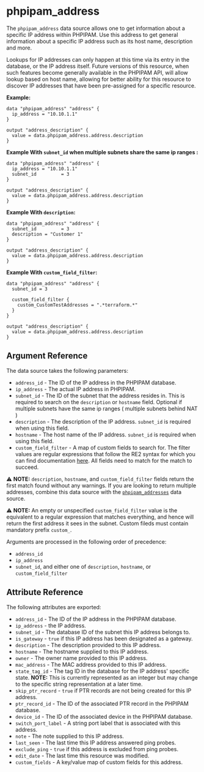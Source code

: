 # phpipam_address

The `phpipam_address` data source allows one to get information about a specific
IP address within PHPIPAM. Use this address to get general information about a
specific IP address such as its host name, description and more.

Lookups for IP addresses can only happen at this time via its entry in the
database, or the IP address itself. Future versions of this resource, when such
features become generally available in the PHPIPAM API, will allow lookup based
on host name, allowing for better ability for this resource to discover IP
addresses that have been pre-assigned for a specific resource.

**Example:**

```hcl
data "phpipam_address" "address" {
  ip_address = "10.10.1.1"
}

output "address_description" {
  value = data.phpipam_address.address.description
}
```

**Example With `subnet_id` when multiple subnets share the same ip ranges :**

```hcl
data "phpipam_address" "address" {
  ip_address = "10.10.1.1"
  subnet_id         = 3
}

output "address_description" {
  value = data.phpipam_address.address.description
}
```

**Example With `description`:**

```hcl
data "phpipam_address" "address" {
  subnet_id         = 3
  description = "Customer 1"
}

output "address_description" {
  value = data.phpipam_address.address.description
}
```

**Example With `custom_field_filter`:**

```hcl
data "phpipam_address" "address" {
  subnet_id = 3

  custom_field_filter {
    custom_CustomTestAddresses = ".*terraform.*"
  }
}

output "address_description" {
  value = data.phpipam_address.address.description
}
```

## Argument Reference

The data source takes the following parameters:

- `address_id` - The ID of the IP address in the PHPIPAM database.
- `ip_address` - The actual IP address in PHPIPAM.
- `subnet_id` - The ID of the subnet that the address resides in. This is
  required to search on the `description` or `hostname` field. Optional if
  multiple subnets have the same ip ranges ( multiple subnets behind NAT )
- `description` - The description of the IP address. `subnet_id` is required
  when using this field.
- `hostname` - The host name of the IP address. `subnet_id` is required when
  using this field.
- `custom_field_filter` - A map of custom fields to search for. The filter
  values are regular expressions that follow the RE2 syntax for which you can
  find documentation [here](https://github.com/google/re2/wiki/Syntax). All
  fields need to match for the match to succeed.

⚠️ **NOTE:** `description`, `hostname`, and `custom_field_filter` fields return
the first match found without any warnings. If you are looking to return
multiple addresses, combine this data source with the
[`phpipam_addresses`](./addresses.md) data source.

⚠️ **NOTE:** An empty or unspecified `custom_field_filter` value is the
equivalent to a regular expression that matches everything, and hence will
return the first address it sees in the subnet. Custom fileds must contain mandatory
prefix `custom_`.

Arguments are processed in the following order of precedence:

- `address_id`
- `ip_address`
- `subnet_id`, and either one of `description`, `hostname`, or
   `custom_field_filter`

## Attribute Reference

The following attributes are exported:

- `address_id` - The ID of the IP address in the PHPIPAM database.
- `ip_address` - the IP address.
- `subnet_id` - The database ID of the subnet this IP address belongs to.
- `is_gateway` - `true` if this IP address has been designated as a gateway.
- `description` - The description provided to this IP address.
- `hostname` - The hostname supplied to this IP address.
- `owner` - The owner name provided to this IP address.
- `mac_address` - The MAC address provided to this IP address.
- `state_tag_id` - The tag ID in the database for the IP address' specific
   state. **NOTE:** This is currently represented as an integer but may change
   to the specific string representation at a later time.
- `skip_ptr_record` - `true` if PTR records are not being created for this IP
   address.
- `ptr_record_id` - The ID of the associated PTR record in the PHPIPAM
   database.
- `device_id` - The ID of the associated device in the PHPIPAM database.
- `switch_port_label` - A string port label that is associated with this
   address.
- `note` - The note supplied to this IP address.
- `last_seen` - The last time this IP address answered ping probes.
- `exclude_ping` - `true` if this address is excluded from ping probes.
- `edit_date` - The last time this resource was modified.
- `custom_fields` - A key/value map of custom fields for this address.
